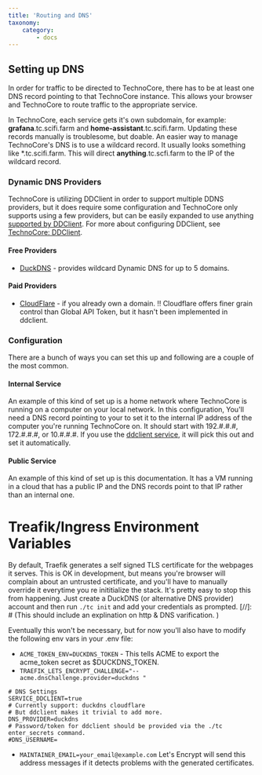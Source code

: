```yaml
---
title: 'Routing and DNS'
taxonomy:
    category:
        - docs
---
```



## Setting up DNS
In order for traffic to be directed to TechnoCore, there has to be at least one DNS record pointing to that TechnoCore instance. This allows your browser and TechnoCore to route traffic to the appropriate service.

In TechnoCore, each service gets it's own subdomain, for example: **grafana**.tc.scifi.farm and **home-assistant**.tc.scifi.farm. Updating these records manually is troublesome, but doable. An easier way to manage TechnoCore's DNS is to use a wildcard record. It usually looks something like \*.tc.scifi.farm. This will direct **anything**.tc.scfi.farm to the IP of the wildcard record.

### Dynamic DNS Providers
TechnoCore is utilizing DDClient in order to support multiple DDNS providers, but it does require some configuration and TechnoCore only supports using a few providers, but can be easily expanded to use anything [supported by DDClient](https://github.com/ddclient/ddclient/blob/master/README.md).
For more about configuring DDClient, see [TechnoCore: DDClient](../services/ddclient).

#### Free Providers
  * [DuckDNS](https://www.duckdns.org/) - provides wildcard Dynamic DNS for up to 5 domains.

#### Paid Providers
  * [CloudFlare](https://www.cloudflare.com/) - if you already own a domain.
  !! Cloudflare offers finer grain control than Global API Token, but it hasn't been implemented in ddclient.

### Configuration
There are a bunch of ways you can set this up and following are a couple of the most common.
#### Internal Service
An example of this kind of set up is a home network where TechnoCore is running on a computer on your local network. In this configuration,
You'll need a DNS record pointing to your to set it to the internal IP address of the computer you're running TechnoCore on. It should start with 192.#.#.#, 172.#.#.#, or 10.#.#.#. If you use the [ddclient service](../services/ddclient), it will pick this out and set it automatically.
#### Public Service
An example of this kind of set up is this documentation. It has a VM running in a cloud that has a public IP and the DNS records point to that IP rather than an internal one.




# Treafik/Ingress Environment Variables

By default, Traefik generates a self signed TLS certificate for the webpages it serves. This is OK in development, but means you're browser will complain about an untrusted certificate, and you'll have to manually override it everytime you re inititialize the stack. It's pretty easy to stop this from happening. Just create a DuckDNS (or alternative DNS provider) account and then run `./tc init` and add your credentials as prompted.
[//]: # (This should include an explination on http & DNS varification. )

Eventually this won't be necessary, but for now you'll also have to modify the following env vars in your .env file:
- `ACME_TOKEN_ENV=DUCKDNS_TOKEN`  - This tells ACME to export the acme_token secret as $DUCKDNS_TOKEN.
- `TRAEFIK_LETS_ENCRYPT_CHALLENGE="--acme.dnsChallenge.provider=duckdns "`


```
# DNS Settings
SERVICE_DDCLIENT=true
# Currently support: duckdns cloudflare
# But ddclient makes it trivial to add more.
DNS_PROVIDER=duckdns
# Password/token for ddclient should be provided via the ./tc enter_secrets command.
#DNS_USERNAME=
```
- `MAINTAINER_EMAIL=your_email@example.com`
    Let's Encrypt will send this address messages if it detects problems with the generated certificates.
